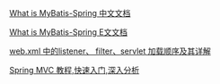  [What is MyBatis-Spring 中文文档](http://mybatis.github.io/spring/zh/index.html)
 
 [What is MyBatis-Spring E文文档](http://mybatis.github.io/spring/getting-started.html)
 
 [web.xml 中的listener、 filter、servlet 加载顺序及其详解](http://zhxing.iteye.com/blog/399668)
 
 [Spring MVC 教程,快速入门,深入分析](http://elf8848.iteye.com/blog/875830/)
